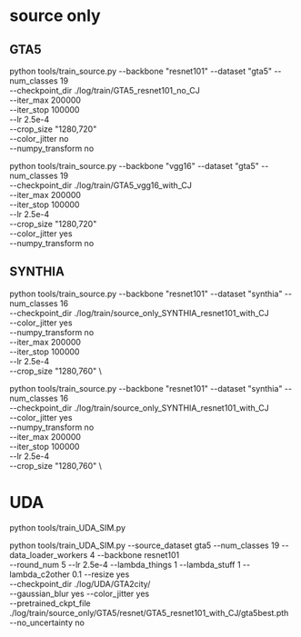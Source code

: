 # source only
## GTA5
python tools/train_source.py --backbone "resnet101" --dataset "gta5" --num_classes 19 \
--checkpoint_dir ./log/train/GTA5_resnet101_no_CJ \
--iter_max 200000 \
--iter_stop 100000 \
--lr 2.5e-4 \
--crop_size "1280,720" \
--color_jitter no \
--numpy_transform no

python tools/train_source.py --backbone "vgg16" --dataset "gta5" --num_classes 19 \
--checkpoint_dir ./log/train/GTA5_vgg16_with_CJ \
--iter_max 200000 \
--iter_stop 100000 \
--lr 2.5e-4 \
--crop_size "1280,720" \
--color_jitter yes \
--numpy_transform no

## SYNTHIA
python tools/train_source.py --backbone "resnet101" --dataset "synthia" --num_classes 16 \
--checkpoint_dir ./log/train/source_only_SYNTHIA_resnet101_with_CJ \
--color_jitter yes \
--numpy_transform no \
--iter_max 200000 \
--iter_stop 100000 \
--lr 2.5e-4 \
--crop_size "1280,760" \

python tools/train_source.py --backbone "resnet101" --dataset "synthia" --num_classes 16 \
--checkpoint_dir ./log/train/source_only_SYNTHIA_resnet101_with_CJ \
--color_jitter yes \
--numpy_transform no \
--iter_max 200000 \
--iter_stop 100000 \
--lr 2.5e-4 \
--crop_size "1280,760" \



# UDA
python tools/train_UDA_SIM.py 

python tools/train_UDA_SIM.py --source_dataset gta5 --num_classes 19 --data_loader_workers 4 --backbone resnet101 \
--round_num 5 --lr 2.5e-4 --lambda_things 1 --lambda_stuff 1 --lambda_c2other 0.1  --resize yes \
--checkpoint_dir ./log/UDA/GTA2city/ \
--gaussian_blur yes --color_jitter yes \
--pretrained_ckpt_file ./log/train/source_only/GTA5/resnet/GTA5_resnet101_with_CJ/gta5best.pth \
--no_uncertainty no
